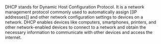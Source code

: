 DHCP stands for Dynamic Host Configuration Protocol. It is a network management protocol commonly used to automatically assign [[IP addresses]] and other network configuration settings to devices on a network. DHCP enables devices like computers, smartphones, printers, and other network-enabled devices to connect to a network and obtain the necessary information to communicate with other devices and access the internet.